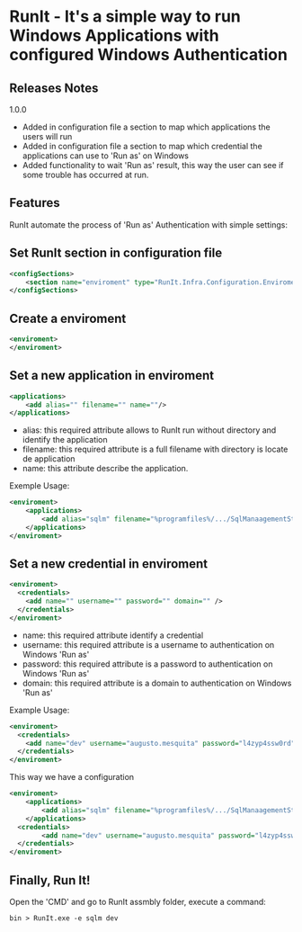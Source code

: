 RunIt - It's a simple way to run Windows Applications with configured Windows Authentication
=====================================================

Releases Notes
--------------
1.0.0
- Added in configuration file a section to map which applications the users will run
- Added in configuration file a section to map which credential the applications can use to 'Run as' on Windows
- Added functionality to wait 'Run as' result, this way the user can see if some trouble has occurred at run.

Features
--------
RunIt automate the process of 'Run as' Authentication with simple settings:

Set RunIt section in configuration file
---------------------------------------

~~~xml
<configSections>
    <section name="enviroment" type="RunIt.Infra.Configuration.EnviromentConfigurationSection, RunIt"/>
</configSections>
~~~

Create a enviroment
-------------------
~~~xml
<enviroment>
</enviroment>
~~~

Set a new application in enviroment
-----------------------------------
~~~xml
<applications>
    <add alias="" filename="" name=""/>
</applications>
~~~

- alias: this required attribute allows to RunIt run without directory and identify the application
- filename: this required attribute is a full filename with directory is locate de application
- name: this attribute describe the application.

Exemple Usage:
~~~xml
<enviroment>
    <applications>
        <add alias="sqlm" filename="%programfiles%/.../SqlManaagementStudio.exe" name="SQL Management Studio"/>
    </applications>
</enviroment>
~~~

Set a new credential in enviroment
----------------------------------
~~~xml
<enviroment>
  <credentials>
    <add name="" username="" password="" domain="" />
  </credentials>
</enviroment>
~~~
- name: this required attribute identify a credential
- username: this required attribute is a username to authentication on Windows 'Run as'
- password: this required attribute is a password to authentication on Windows 'Run as'
- domain: this required attribute is a domain to authentication on Windows 'Run as'

Example Usage:
~~~xml
<enviroment>
  <credentials>
    <add name="dev" username="augusto.mesquita" password="l4zyp4ssw0rd" domain="MyWindowsDomain" />
  </credentials>
</enviroment>
~~~

This way we have a configuration

~~~xml
<enviroment>
    <applications>
        <add alias="sqlm" filename="%programfiles%/.../SqlManaagementStudio.exe" name="SQL Management Studio"/>
    </applications>
  <credentials>
        <add name="dev" username="augusto.mesquita" password="l4zyp4ssw0rd" domain="MyWindowsDomain" />
  </credentials>
</enviroment>
~~~

Finally, Run It!
----------------
Open the 'CMD' and go to RunIt assmbly folder, execute a command:
~~~console
bin > RunIt.exe -e sqlm dev
~~~

    
    
















